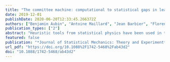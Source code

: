 ```yaml
---
title: "The committee machine: computational to statistical gaps in learning a two-layers neural network"
date: 2019-12-01
publishDate: 2020-06-20T12:33:45.266372Z
authors: ["Benjamin Aubin", "Antoine Maillard", "Jean Barbier", "Florent Krzakala", "Nicolas Macris", "Lenka Zdeborová"]
publication_types: ["2"]
abstract: "Heuristic tools from statistical physics have been used in the past to locate the phase transitions and compute the optimal learning and generalization errors in the teacher-student scenario in multi-layer neural networks. In this paper, we provide a rigorous justification of these approaches for a two-layers neural network model called the committee machine, under a technical assumption. We also introduce a version of the approximate message passing (AMP) algorithm for the committee machine that allows optimal learning in polynomial time for a large set of parameters. We find that there are regimes in which a low generalization error is information-theoretically achievable while the AMP algorithm fails to deliver it; strongly suggesting that no efficient algorithm exists for those cases, unveiling a large computational gap."
featured: false
publication: "*Journal of Statistical Mechanics: Theory and Experiment*"
url_pdf: "https://doi.org/10.1088%2F1742-5468%2Fab43d2"
doi: "10.1088/1742-5468/ab43d2"
---
```


